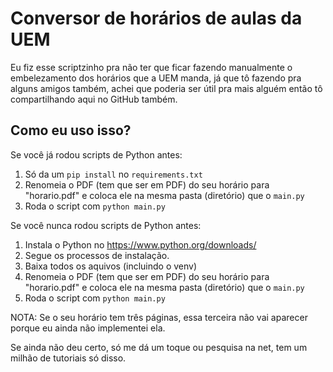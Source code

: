 # Conversor de horários de aulas da UEM

Eu fiz esse scriptzinho pra não ter que ficar fazendo manualmente o embelezamento dos horários que a UEM manda, já que tô fazendo pra alguns amigos também, achei que poderia ser útil pra mais alguém então tô compartilhando
aqui no GitHub também.

## Como eu uso isso?

Se você já rodou scripts de Python antes:
1. Só da um ```pip install``` no ```requirements.txt```
2. Renomeia o PDF (tem que ser em PDF) do seu horário para "horario.pdf" e coloca ele na mesma pasta (diretório) que o ```main.py```
3. Roda o script com ```python main.py```

Se você nunca rodou scripts de Python antes:
1. Instala o Python no https://www.python.org/downloads/
2. Segue os processos de instalação.
3. Baixa todos os aquivos (incluindo o venv)
4. Renomeia o PDF (tem que ser em PDF) do seu horário para "horario.pdf" e coloca ele na mesma pasta (diretório) que o ```main.py```
5. Roda o script com ```python main.py```

NOTA: Se o seu horário tem três páginas, essa terceira não vai aparecer porque eu ainda não implementei ela.

Se ainda não deu certo, só me dá um toque ou pesquisa na net, tem um milhão de tutoriais só disso.
